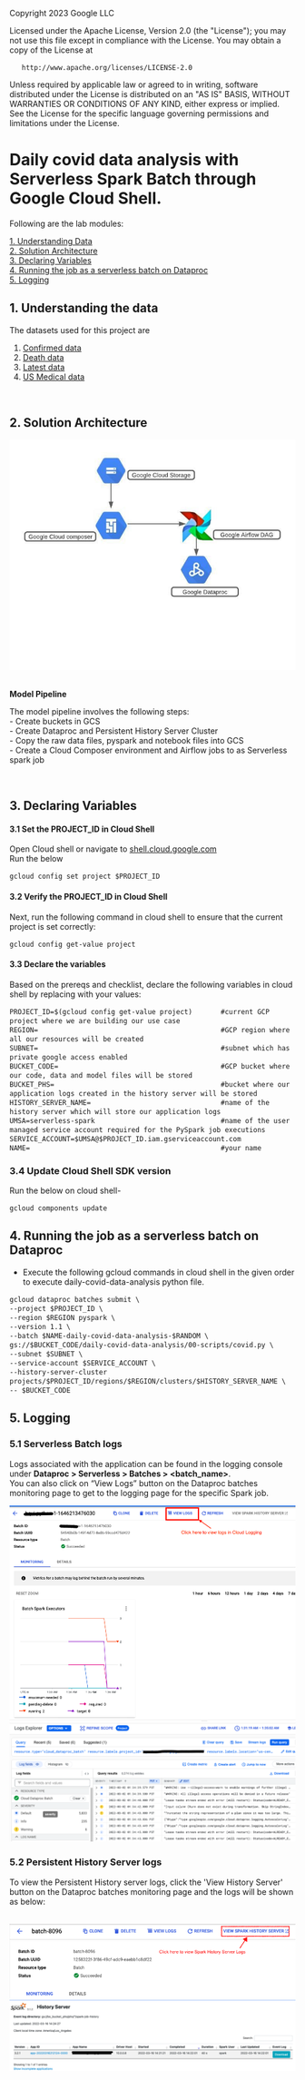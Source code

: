 <!---->
  Copyright 2023 Google LLC

  Licensed under the Apache License, Version 2.0 (the "License");
  you may not use this file except in compliance with the License.
  You may obtain a copy of the License at

       http://www.apache.org/licenses/LICENSE-2.0

  Unless required by applicable law or agreed to in writing, software
  distributed under the License is distributed on an "AS IS" BASIS,
  WITHOUT WARRANTIES OR CONDITIONS OF ANY KIND, either express or implied.
  See the License for the specific language governing permissions and
  limitations under the License.
 <!---->

# Daily covid data analysis with Serverless Spark Batch through Google Cloud Shell.

Following are the lab modules:

[1. Understanding Data](05a-daily-covid-data-analysis-gcloud-execution.md#1-understanding-the-data)<br>
[2. Solution Architecture](05a-daily-covid-data-analysis-gcloud-execution.md#2-solution-architecture)<br>
[3. Declaring Variables](05a-daily-covid-data-analysis-gcloud-execution.md#3-declaring-variables)<br>
[4. Running the job as a serverless batch on Dataproc](05a-daily-covid-data-analysis-gcloud-execution.md#4-running-the-job-as-a-serverless-batch-on-dataproc)<br>
[5. Logging](05a-daily-covid-data-analysis-gcloud-execution.md#5-logging)<br>

## 1. Understanding the data

The datasets used for this project are


1. [Confirmed data](../01-datasets/confirmed_df.csv) <br>
2. [Death data](../01-datasets/death_df.csv)<br>
3. [Latest data](../01-datasets/latest_data.csv)<br>
4. [US Medical data](../01-datasets/us_medical_data.csv)<br>


<br>

## 2. Solution Architecture

<kbd>
<img src=../images/Flow_of_Resources.jpeg />
</kbd>

<br>
<br>

**Model Pipeline**

The model pipeline involves the following steps: <br>
	- Create buckets in GCS <br>
	- Create Dataproc and Persistent History Server Cluster <br>
	- Copy the raw data files, pyspark and notebook files into GCS <br>
	- Create a Cloud Composer environment and Airflow jobs to as Serverless spark job <br>

<br>


## 3. Declaring Variables

#### 3.1 Set the PROJECT_ID in Cloud Shell

Open Cloud shell or navigate to [shell.cloud.google.com](https://shell.cloud.google.com)<br>
Run the below
```
gcloud config set project $PROJECT_ID

```

####  3.2 Verify the PROJECT_ID in Cloud Shell

Next, run the following command in cloud shell to ensure that the current project is set correctly:

```
gcloud config get-value project
```

####  3.3 Declare the variables

Based on the prereqs and checklist, declare the following variables in cloud shell by replacing with your values:


```
PROJECT_ID=$(gcloud config get-value project)       #current GCP project where we are building our use case
REGION=                                             #GCP region where all our resources will be created
SUBNET=                                             #subnet which has private google access enabled
BUCKET_CODE=                                        #GCP bucket where our code, data and model files will be stored
BUCKET_PHS=                                         #bucket where our application logs created in the history server will be stored
HISTORY_SERVER_NAME=                                #name of the history server which will store our application logs
UMSA=serverless-spark                               #name of the user managed service account required for the PySpark job executions
SERVICE_ACCOUNT=$UMSA@$PROJECT_ID.iam.gserviceaccount.com
NAME=                                               #your name
```
### 3.4 Update Cloud Shell SDK version

Run the below on cloud shell-

```
gcloud components update

```

## 4.  Running the job as a serverless batch on Dataproc

* Execute the following gcloud commands in cloud shell in the given order to execute daily-covid-data-analysis python file.


```
gcloud dataproc batches submit \
--project $PROJECT_ID \
--region $REGION pyspark \
--version 1.1 \
--batch $NAME-daily-covid-data-analysis-$RANDOM \
gs://$BUCKET_CODE/daily-covid-data-analysis/00-scripts/covid.py \
--subnet $SUBNET \
--service-account $SERVICE_ACCOUNT \
--history-server-cluster projects/$PROJECT_ID/regions/$REGION/clusters/$HISTORY_SERVER_NAME \
-- $BUCKET_CODE

```

## 5. Logging

### 5.1 Serverless Batch logs

Logs associated with the application can be found in the logging console under
**Dataproc > Serverless > Batches > <batch_name>**.
<br> You can also click on “View Logs” button on the Dataproc batches monitoring page to get to the logging page for the specific Spark job.

<kbd>
<img src=../images/image10.png />
</kbd>

<kbd>
<img src=../images/image11.png />
</kbd>

<br>

### 5.2 Persistent History Server logs

To view the Persistent History server logs, click the 'View History Server' button on the Dataproc batches monitoring page and the logs will be shown as below:

<br>

<kbd>
<img src=../images/image12.png />
</kbd>

<kbd>
<img src=../images/image13.png />
</kbd>

<br>
